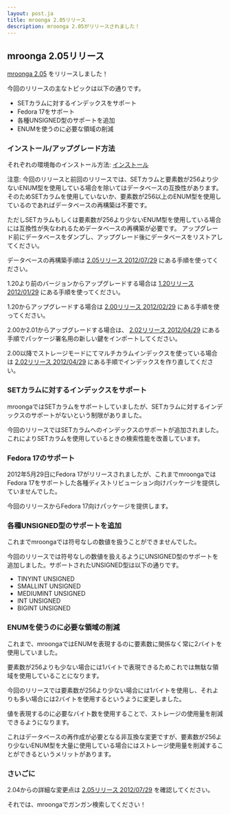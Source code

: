 ```yaml
---
layout: post.ja
title: mroonga 2.05リリース
description: mroonga 2.05がリリースされました！
---
```

## mroonga 2.05リリース

[mroonga 2.05](/ja/docs/news.html#release-2-05) をリリースしました！

今回のリリースの主なトピックは以下の通りです。

* SETカラムに対するインデックスをサポート
 * Fedora 17をサポート
 * 各種UNSIGNED型のサポートを追加
 * ENUMを使うのに必要な領域の削減

### インストール/アップグレード方法

それぞれの環境毎のインストール方法:
[インストール](/ja/docs/install.html)

注意:
今回のリリースと前回のリリースでは、SETカラムと要素数が256より少ないENUM型を使用している場合を除いてはデータベースの互換性があります。
そのためSETカラムを使用していないか、要素数が256以上のENUM型を使用しているのであればデータベースの再構築は不要です。

ただしSETカラムもしくは要素数が256より少ないENUM型を使用している場合には互換性が失なわれるためデータベースの再構築が必要です。
アップグレード前にデータベースをダンプし、アップグレード後にデータベースをリストアしてください。

データベースの再構築手順は [2.05リリース
2012/07/29](/ja/docs/news.html#release-2-05)
にある手順を使ってください。

1.20より前のバージョンからアップグレードする場合は [1.20リリース
2012/01/29](/ja/docs/news.html#release-1-20)
にある手順を使ってください。

1.20からアップグレードする場合は [2.00リリース
2012/02/29](/ja/docs/news.html#release-2-00)
にある手順を使ってください。

2.00か2.01からアップグレードする場合は、 [2.02リリース
2012/04/29](/ja/docs/news.html#release-2-02)
にある手順でパッケージ署名用の新しい鍵をインポートしてください。

2.00以降でストレージモードにてマルチカラムインデックスを使っている場合は
[2.02リリース 2012/04/29](/ja/docs/news.html#release-2-03)
にある手順でインデックスを作り直してください。

### SETカラムに対するインデックスをサポート

mroongaではSETカラムをサポートしていましたが、SETカラムに対するインデックスのサポートがないという制限がありました。

今回のリリースではSETカラムへのインデックスのサポートが追加されました。これによりSETカラムを使用しているときの検索性能を改善しています。

### Fedora 17のサポート

2012年5月29日にFedora
17がリリースされましたが、これまでmroongaではFedora
17をサポートした各種ディストリビューション向けパッケージを提供していませんでした。

今回のリリースからFedora 17向けパッケージを提供します。

### 各種UNSIGNED型のサポートを追加

これまでmroongaでは符号なしの数値を扱うことができませんでした。

今回のリリースでは符号なしの数値を扱えるようにUNSIGNED型のサポートを追加しました。サポートされたUNSIGNED型は以下の通りです。

-   TINYINT UNSIGNED
-   SMALLINT UNSIGNED
-   MEDIUMINT UNSIGNED
-   INT UNSIGNED
-   BIGINT UNSIGNED

### ENUMを使うのに必要な領域の削減

これまで、mroongaではENUMを表現するのに要素数に関係なく常に2バイトを使用していました。

要素数が256よりも少ない場合には1バイトで表現できるためこれでは無駄な領域を使用していることになります。

今回のリリースでは要素数が256より少ない場合には1バイトを使用し、それよりも多い場合には2バイトを使用するというように変更しました。

値を表現するのに必要なバイト数を使用することで、ストレージの使用量を削減できるようになります。

これはデータベースの再作成が必要となる非互換な変更ですが、要素数が256より少ないENUM型を大量に使用している場合にはストレージ使用量を削減することができるというメリットがあります。

### さいごに

2.04からの詳細な変更点は [2.05リリース
2012/07/29](/ja/docs/news.html#release-2-05) を確認してください。

それでは、mroongaでガンガン検索してください！

